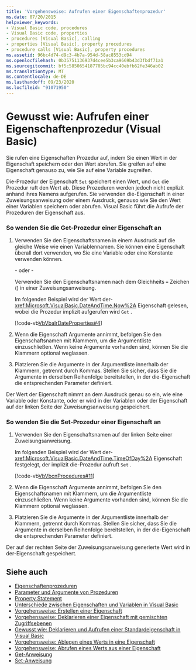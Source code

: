 ```yaml
---
title: 'Vorgehensweise: Aufrufen einer Eigenschaftenprozedur'
ms.date: 07/20/2015
helpviewer_keywords:
- Visual Basic code, procedures
- Visual Basic code, properties
- procedures [Visual Basic], calling
- properties [Visual Basic], property procedures
- procedure calls [Visual Basic], property procedures
ms.assetid: 96bc4d74-d9c3-4b7a-954d-58ac8553cd94
ms.openlocfilehash: 0b35751136937d4cee5b3ca9669b43d3fbdf71a1
ms.sourcegitcommit: bf5c5850654187705bc94cc40ebfb62fe346ab02
ms.translationtype: MT
ms.contentlocale: de-DE
ms.lasthandoff: 09/23/2020
ms.locfileid: "91071950"
---
```

# <a name="how-to-call-a-property-procedure-visual-basic"></a>Gewusst wie: Aufrufen einer Eigenschaftenprozedur (Visual Basic)

Sie rufen eine Eigenschaften Prozedur auf, indem Sie einen Wert in der Eigenschaft speichern oder den Wert abrufen. Sie greifen auf eine Eigenschaft genauso zu, wie Sie auf eine Variable zugreifen.  
  
 Die-Prozedur der Eigenschaft `Set` speichert einen Wert, und `Get` die Prozedur ruft den Wert ab. Diese Prozeduren werden jedoch nicht explizit anhand ihres Namens aufgerufen. Sie verwenden die-Eigenschaft in einer Zuweisungsanweisung oder einem Ausdruck, genauso wie Sie den Wert einer Variablen speichern oder abrufen. Visual Basic führt die Aufrufe der Prozeduren der Eigenschaft aus.  
  
### <a name="to-call-a-propertys-get-procedure"></a>So wenden Sie die Get-Prozedur einer Eigenschaft an  
  
1. Verwenden Sie den Eigenschaftsnamen in einem Ausdruck auf die gleiche Weise wie einen Variablennamen. Sie können eine Eigenschaft überall dort verwenden, wo Sie eine Variable oder eine Konstante verwenden können.  
  
     - oder -  
  
     Verwenden Sie den Eigenschaftsnamen nach dem Gleichheits `=` Zeichen () in einer Zuweisungsanweisung.  
  
     Im folgenden Beispiel wird der Wert der- <xref:Microsoft.VisualBasic.DateAndTime.Now%2A> Eigenschaft gelesen, wobei die Prozedur implizit aufgerufen wird `Get` .  
  
     [!code-vb[VbVbalrDateProperties#4](~/samples/snippets/visualbasic/VS_Snippets_VBCSharp/VbVbalrDateProperties/VB/Module1.vb#4)]  
  
2. Wenn die Eigenschaft Argumente annimmt, befolgen Sie den Eigenschaftsnamen mit Klammern, um die Argumentliste einzuschließen. Wenn keine Argumente vorhanden sind, können Sie die Klammern optional weglassen.  
  
3. Platzieren Sie die Argumente in der Argumentliste innerhalb der Klammern, getrennt durch Kommas. Stellen Sie sicher, dass Sie die Argumente in derselben Reihenfolge bereitstellen, in der die-Eigenschaft die entsprechenden Parameter definiert.  
  
 Der Wert der Eigenschaft nimmt an dem Ausdruck genau so ein, wie eine Variable oder Konstante, oder er wird in der Variablen oder der Eigenschaft auf der linken Seite der Zuweisungsanweisung gespeichert.  
  
### <a name="to-call-a-propertys-set-procedure"></a>So wenden Sie die Set-Prozedur einer Eigenschaft an  
  
1. Verwenden Sie den Eigenschaftsnamen auf der linken Seite einer Zuweisungsanweisung.  
  
     Im folgenden Beispiel wird der Wert der- <xref:Microsoft.VisualBasic.DateAndTime.TimeOfDay%2A> Eigenschaft festgelegt, der implizit die-Prozedur aufruft `Set` .  
  
     [!code-vb[VbVbcnProcedures#11](~/samples/snippets/visualbasic/VS_Snippets_VBCSharp/VbVbcnProcedures/VB/Class1.vb#11)]  
  
2. Wenn die Eigenschaft Argumente annimmt, befolgen Sie den Eigenschaftsnamen mit Klammern, um die Argumentliste einzuschließen. Wenn keine Argumente vorhanden sind, können Sie die Klammern optional weglassen.  
  
3. Platzieren Sie die Argumente in der Argumentliste innerhalb der Klammern, getrennt durch Kommas. Stellen Sie sicher, dass Sie die Argumente in derselben Reihenfolge bereitstellen, in der die-Eigenschaft die entsprechenden Parameter definiert.  
  
 Der auf der rechten Seite der Zuweisungsanweisung generierte Wert wird in der-Eigenschaft gespeichert.  
  
## <a name="see-also"></a>Siehe auch

- [Eigenschaftenprozeduren](./property-procedures.md)
- [Parameter und Argumente von Prozeduren](./procedure-parameters-and-arguments.md)
- [Property Statement](../../../language-reference/statements/property-statement.md)
- [Unterschiede zwischen Eigenschaften und Variablen in Visual Basic](./differences-between-properties-and-variables.md)
- [Vorgehensweise: Erstellen einer Eigenschaft](./how-to-create-a-property.md)
- [Vorgehensweise: Deklarieren einer Eigenschaft mit gemischten Zugriffsebenen](./how-to-declare-a-property-with-mixed-access-levels.md)
- [Gewusst wie: Deklarieren und Aufrufen einer Standardeigenschaft in Visual Basic](./how-to-declare-and-call-a-default-property.md)
- [Vorgehensweise: Ablegen eines Werts in eine Eigenschaft](./how-to-put-a-value-in-a-property.md)
- [Vorgehensweise: Abrufen eines Werts aus einer Eigenschaft](./how-to-get-a-value-from-a-property.md)
- [Get-Anweisung](../../../language-reference/statements/get-statement.md)
- [Set-Anweisung](../../../language-reference/statements/set-statement.md)
